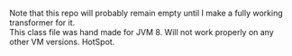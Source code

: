 Note that this repo will probably remain empty until I make a fully working transformer for it.  
This class file was hand made for JVM 8. Will not work properly on any other VM versions. HotSpot.

